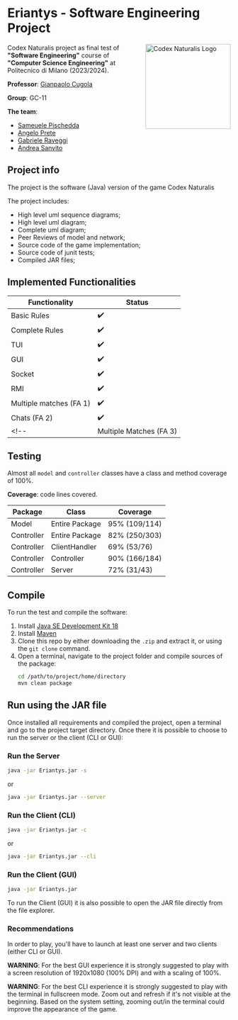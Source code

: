 # Eriantys - Software Engineering Project

<img src="" width=192px height=192px align="right"  alt="Codex Naturalis Logo"/>

Codex Naturalis project as final test of **"Software Engineering"** course of **"Computer Science Engineering"** at Politecnico di Milano (2023/2024). <br />

**Professor**: [Gianpaolo Cugola](https://cugola.faculty.polimi.it/)

**Group**: GC-11

**The team**: 
- [Sameuele Pischedda](https://github.com/spische)
- [Angelo Prete](https://github.com/angpre)
- [Gabriele Raveggi](https://github.com/raveeee0)
- [Andrea Sanvito](https://github.com/andsanv)

## Project info
The project is the software (Java) version of the game Codex Naturalis

The project includes:
- High level uml sequence diagrams;
- High level uml diagram;
- Complete uml diagram;
- Peer Reviews of model and network;
- Source code of the game implementation;
- Source code of junit tests;
- Compiled JAR files;

## Implemented Functionalities

| Functionality               | Status             |
|-----------------------------|--------------------|
| Basic Rules                 | :heavy_check_mark: |
| Complete Rules              | :heavy_check_mark: |
| TUI                         | :heavy_check_mark: |
| GUI                         | :heavy_check_mark: |
| Socket                      | :heavy_check_mark: |
| RMI                         | :heavy_check_mark: |
| Multiple matches (FA 1)     | :heavy_check_mark: |
| Chats (FA 2)                | :heavy_check_mark: |
<!--| Multiple Matches (FA 3)     | :heavy_check_mark: |-->

## Testing

Almost all `model` and `controller` classes have a class and method coverage of 100%.

**Coverage**: code lines covered.

| Package    | Class          | Coverage      |
|------------|----------------|---------------|
| Model      | Entire Package | 95% (109/114) |
| Controller | Entire Package | 82% (250/303) |
| Controller | ClientHandler  | 69% (53/76)   |
| Controller | Controller     | 90% (166/184) |
| Controller | Server         | 72% (31/43)   | 


## Compile

To run the test and compile the software:

1. Install [Java SE Development Kit 18](https://docs.oracle.com/en/java/javase/18/)
2. Install [Maven](https://maven.apache.org/install.html)
3. Clone this repo by either downloading the `.zip` and extract it, or using the `git clone` command.
4. Open a terminal, navigate to the project folder and compile sources of the package:
    ```bash
    cd /path/to/project/home/directory
    mvn clean package
    ```

## Run using the JAR file
Once installed all requirements and compiled the project, open a terminal and
go to the project target directory. 
Once there it is possible to choose to run the server or the client (CLI or GUI):

### Run the Server
```bash
java -jar Eriantys.jar -s
```
or
```bash
java -jar Eriantys.jar --server
```
### Run the Client (CLI)
```bash
java -jar Eriantys.jar -c
```
or
```bash
java -jar Eriantys.jar --cli
```

### Run the Client (GUI)
```bash
java -jar Eriantys.jar
```
To run the Client (GUI) it is also possible to open the JAR file directly from
the file explorer.

### Recommendations

In order to play, you'll have to launch at least one server and two clients (either CLI or GUI).

**WARNING**: For the best GUI experience it is strongly suggested to play with a screen resolution
of 1920x1080 (100% DPI) and with a scaling of 100%.

**WARNING**: For the best CLI experience it is strongly suggested to play with the terminal in fullscreen mode. Zoom out and refresh if it's not visible at the beginning.
Based on the system setting, zooming out/in the terminal could improve the appearance of the game.